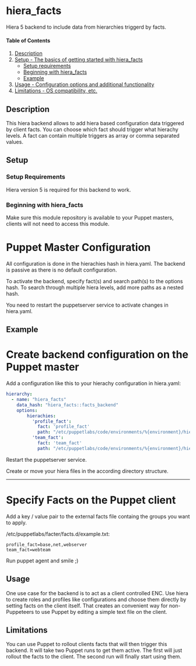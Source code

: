 
# hiera_facts

Hiera 5 backend to include data from hierarchies triggerd by facts.

#### Table of Contents

1. [Description](#description)
2. [Setup - The basics of getting started with hiera_facts](#setup)
    * [Setup requirements](#setup-requirements)
    * [Beginning with hiera_facts](#beginning-with-hiera_facts)
    * [Example](#example)
3. [Usage - Configuration options and additional functionality](#usage)
4. [Limitations - OS compatibility, etc.](#limitations)

## Description

This hiera backend allows to add hiera based configuration data triggered by
client facts. You can choose which fact should trigger what hierachy levels.
A fact can contain multiple triggers as array or comma separated values.

## Setup

### Setup Requirements

Hiera version 5 is required for this backend to work.

### Beginning with hiera_facts

Make sure this module repository is available to your Puppet masters,
clients will not need to access this module.

# Puppet Master Configuration

All configuration is done in the hierachies hash in hiera.yaml.
The backend is passive as there is no default configuration.

To activate the backend, specify fact(s) and search path(s) to the options hash.
To search through multiple hiera levels, add more paths as a nested hash.

You need to restart the puppetserver service to activate changes in hiera.yaml.


## Example

# Create backend configuration on the Puppet master

Add a configuration like this to your hierachy configuration in hiera.yaml:

```yaml
hierarchy:
  - name: "hiera_facts"
    data_hash: "hiera_facts::facts_backend"
    options:
        hierachies:
          'profile_fact':
            fact: 'profile_fact'
            path: "/etc/puppetlabs/code/environments/%{environment}/hieradata/profiles"
          'team_fact':
            fact: 'team_fact'
            path: "/etc/puppetlabs/code/environments/%{environment}/hieradata/team/%{team}/fact"

```

Restart the puppetserver service.

Create or move your hiera files in the according directory structure.

---

# Specify Facts on the Puppet client

Add a key / value pair to the external facts file containg the groups you want to apply.

/etc/puppetlabs/facter/facts.d/example.txt:
```
profile_fact=base,net,webserver
team_fact=webteam
```

Run puppet agent and smile ;)


## Usage

One use case for the backend is to act as a client controlled ENC.
Use hiera to create roles and profiles like configurations and choose them
directly by setting facts on the client itself. That creates an convenient way
for non-Puppeteers to use Puppet by editing a simple text file on the client.

## Limitations

You can use Puppet to rollout clients facts that will then trigger this backend.
It will take two Puppet runs to get them active. The first will just rollout the
facts to the client. The second run will finally start using them.
